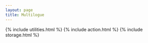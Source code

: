 ```yaml
---
layout: page
title: Multilogue
---
```

{% include utilities.html %}
{% include action.html %}
{% include storage.html %}
